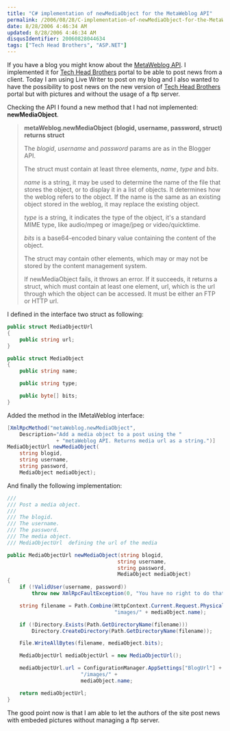 ```yaml
---
title: "C# implementation of newMediaObject for the MetaWeblog API"
permalink: /2006/08/28/C-implementation-of-newMediaObject-for-the-MetaWeblog-API/
date: 8/28/2006 4:46:34 AM
updated: 8/28/2006 4:46:34 AM
disqusIdentifier: 20060828044634
tags: ["Tech Head Brothers", "ASP.NET"]
---
```

If you have a blog you might know about the [MetaWeblog API](http://www.xmlrpc.com/metaWeblogApi). I implemented it for [Tech Head Brothers](http://www.techheadbrothers.com/) portal to be able to post news from a client. Today I am using Live Writer to post on my blog and I also wanted to have the possibility to post news on the new version of [Tech Head Brothers](http://www.techheadbrothers.com/) portal but with pictures and without the usage of a ftp server.

Checking the API I found a new method that I had not implemented: **newMediaObject**.
<!-- more -->

> **metaWeblog.newMediaObject (blogid, username, password, struct) returns struct**
>
> The *blogid*, *username* and *password* params are as in the Blogger API.
> 
> The struct must contain at least three elements, *name*, *type* and *bits*.
> 
> *name* is a string, it may be used to determine the name of the file that stores the object, or to display it in a list of objects. It determines how the weblog refers to the object. If the name is the same as an existing object stored in the weblog, it may replace the existing object.
> 
> *type* is a string, it indicates the type of the object, it's a standard MIME type, like audio/mpeg or image/jpeg or video/quicktime.
> 
> *bits* is a base64-encoded binary value containing the content of the object.
> 
> The struct may contain other elements, which may or may not be stored by the content management system.
> 
> If newMediaObject fails, it throws an error. If it succeeds, it returns a struct, which must contain at least one element, url, which is the url through which the object can be accessed. It must be either an FTP or HTTP url.

I defined in the interface two struct as following:

```csharp
public struct MediaObjectUrl
{
    public string url;
}

public struct MediaObject
{
    public string name;

    public string type;

    public byte[] bits;
}
```

Added the method in the IMetaWeblog interface:

```csharp
[XmlRpcMethod("metaWeblog.newMediaObject",
    Description="Add a media object to a post using the "
                + "metaWeblog API. Returns media url as a string.")]
MediaObjectUrl newMediaObject(
    string blogid,
    string username,
    string password,
    MediaObject mediaObject);
```

And finally the following implementation:

```csharp
///
/// Post a media object.
///
/// The blogid.
/// The username.
/// The password.
/// The media object.
/// MediaObjectUrl  defining the url of the media

public MediaObjectUrl newMediaObject(string blogid,
                                    string username,
                                    string password,
                                    MediaObject mediaObject)
{
    if (!ValidUser(username, password))
        throw new XmlRpcFaultException(0, "You have no right to do that.");

    string filename = Path.Combine(HttpContext.Current.Request.PhysicalApplicationPath,
                                   "images/" + mediaObject.name);

    if (!Directory.Exists(Path.GetDirectoryName(filename)))
        Directory.CreateDirectory(Path.GetDirectoryName(filename));

    File.WriteAllBytes(filename, mediaObject.bits);

    MediaObjectUrl mediaObjectUrl = new MediaObjectUrl();

    mediaObjectUrl.url = ConfigurationManager.AppSettings["BlogUrl"] +
                        "/images/" +
                        mediaObject.name;

    return mediaObjectUrl;
}
```

The good point now is that I am able to let the authors of the site post news with embeded pictures without managing a ftp server.
